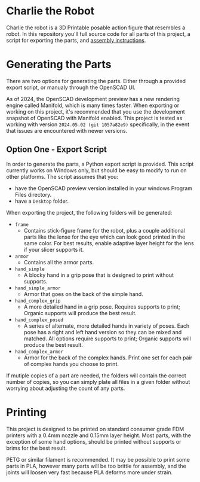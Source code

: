# Charlie the Robot

Charlie the robot is a 3D Printable posable action figure that resembles a robot. In this repository you'll full source code for all parts of this project, a script for exporting the parts, and [assembly instructions](assembly/README.md).

# Generating the Parts

There are two options for generating the parts. Either through a provided export script, or manualy through the OpenSCAD UI.

As of 2024, the OpenSCAD development preview has a new rendering engine called Manifold, which is many times faster. When exporting or working on this project, it's recommended that you use the development snapshot of OpenSCAD with Manifold enabled. This project is tested as working with version `2024.05.02 (git 1057a82e9)` specifically, in the event that issues are encountered with newer versions.

## Option One - Export Script

In order to generate the parts, a Python export script is provided. This script currently works on Windows only, but should be easy to modify to run on other platforms. The script assumes that you:
* have the OpenSCAD preview version installed in your windows Program Files directory.
* have a `Desktop` folder.

When exporting the project, the following folders will be generated:
* `frame`
  * Contains stick-figure frame for the robot, plus a couple additional parts like the lense for the eye which can look good printed in the same color. For best results, enable adaptive layer height for the lens if your slicer supports it.
* `armor`
  * Contains all the armor parts.
* `hand_simple`
  * A blocky hand in a grip pose that is designed to print without supports.
* `hand_simple_armor`
  * Armor that goes on the back of the simple hand.
* `hand_complex_grip`
  * A more detailed hand in a grip pose. Requires supports to print; Organic supports will produce the best result.
* `hand_complex_posed`
  * A series of alternate, more detailed hands in variety of poses. Each pose has a right and left hand version so they can be mixed and matched. All options require supports to print; Organic supports will produce the best result.
* `hand_complex_armor`
  * Armor for the back of the complex hands. Print one set for each pair of complex hands you choose to print.

If mutiple copies of a part are needed, the folders will contain the correct number of copies, so you can simply plate all files in a given folder without worrying about adjusting the count of any parts.

# Printing

This project is designed to be printed on standard consumer grade FDM printers with a 0.4mm nozzle and 0.15mm layer height. Most parts, with the exception of some hand options, should be printed without supports or brims for the best result.

PETG or similar filament is recommended. It may be possible to print some parts in PLA, however many parts will be too brittle for assembly, and the joints will loosen very fast because PLA deforms more under strain.
